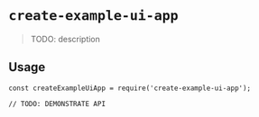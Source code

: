# `create-example-ui-app`

> TODO: description

## Usage

```
const createExampleUiApp = require('create-example-ui-app');

// TODO: DEMONSTRATE API
```
